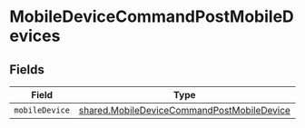 # MobileDeviceCommandPostMobileDevices


## Fields

| Field                                                                                                           | Type                                                                                                            | Required                                                                                                        | Description                                                                                                     |
| --------------------------------------------------------------------------------------------------------------- | --------------------------------------------------------------------------------------------------------------- | --------------------------------------------------------------------------------------------------------------- | --------------------------------------------------------------------------------------------------------------- |
| `mobileDevice`                                                                                                  | [shared.MobileDeviceCommandPostMobileDevice](../../../sdk/models/shared/mobiledevicecommandpostmobiledevice.md) | :heavy_minus_sign:                                                                                              | N/A                                                                                                             |
